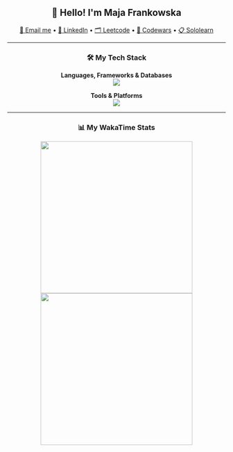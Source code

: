 <h2 align="center">👋 Hello! I'm Maja Frankowska</h2>

<p align="center">
  <a href="mailto:majafrankowskawork@gmail.com">📧 Email me</a> •
  <a href="https://www.linkedin.com/in/majafrankowska/">💼 LinkedIn</a> •
  <a href="https://www.leetcode.com/majafrankowska/">🗂️ Leetcode</a> • 
  <a href="https://www.codewars.com/users/majafrankowska">🎌 Codewars</a> •
  <a href="https://www.sololearn.com/profile/9348645">📋 Sololearn</a> 
</p>

---

<h3 align="center">🛠 My Tech Stack</h3>

<div align="center">

**Languages, Frameworks & Databases**  
<img src="https://skillicons.dev/icons?i=java,py,cpp,c,swift,js,ts,bash,django,mysql,html,css" />

**Tools & Platforms**  
<img src="https://skillicons.dev/icons?i=github,vscode,visualstudio,linux,gcp,ps,idea,wordpress,eclipse" />

</div>

---

<div align="center">
  <h3>📊 My WakaTime Stats</h3>
  <img height="350" src="https://wakatime.com/share/@majafrankowska/7dd581fb-c994-471d-9eaf-7851e3b61b54.svg"/>
  <!-- Optional second chart -->
  <img height="350" src="https://wakatime.com/share/@majafrankowska/71af26ce-e164-48cd-809f-64e3f347d530.svg"/> 
</div>
